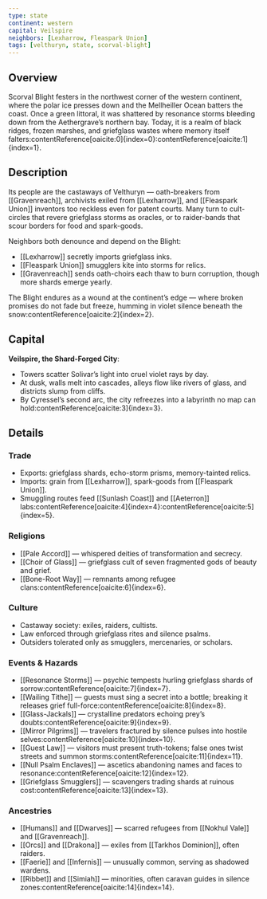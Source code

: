 ```yaml
---
type: state
continent: western
capital: Veilspire
neighbors: [Lexharrow, Fleaspark Union]
tags: [velthuryn, state, scorval-blight]
---
```

## Overview
Scorval Blight festers in the northwest corner of the western continent, where the polar ice presses down and the Mellheiller Ocean batters the coast. Once a green littoral, it was shattered by resonance storms bleeding down from the Aethergrave’s northern bay. Today, it is a realm of black ridges, frozen marshes, and griefglass wastes where memory itself falters:contentReference[oaicite:0]{index=0}:contentReference[oaicite:1]{index=1}.

## Description
Its people are the castaways of Velthuryn — oath-breakers from [[Gravenreach]], archivists exiled from [[Lexharrow]], and [[Fleaspark Union]] inventors too reckless even for patent courts. Many turn to cult-circles that revere griefglass storms as oracles, or to raider-bands that scour borders for food and spark-goods.  

Neighbors both denounce and depend on the Blight:  
- [[Lexharrow]] secretly imports griefglass inks.  
- [[Fleaspark Union]] smugglers kite into storms for relics.  
- [[Gravenreach]] sends oath-choirs each thaw to burn corruption, though more shards emerge yearly.  

The Blight endures as a wound at the continent’s edge — where broken promises do not fade but freeze, humming in violet silence beneath the snow:contentReference[oaicite:2]{index=2}.

## Capital
**Veilspire, the Shard-Forged City**:  
- Towers scatter Solivar’s light into cruel violet rays by day.  
- At dusk, walls melt into cascades, alleys flow like rivers of glass, and districts slump from cliffs.  
- By Cyressel’s second arc, the city refreezes into a labyrinth no map can hold:contentReference[oaicite:3]{index=3}.  

## Details

### Trade
- Exports: griefglass shards, echo-storm prisms, memory-tainted relics.  
- Imports: grain from [[Lexharrow]], spark-goods from [[Fleaspark Union]].  
- Smuggling routes feed [[Sunlash Coast]] and [[Aeterron]] labs:contentReference[oaicite:4]{index=4}:contentReference[oaicite:5]{index=5}.  

### Religions
- [[Pale Accord]] — whispered deities of transformation and secrecy.  
- [[Choir of Glass]] — griefglass cult of seven fragmented gods of beauty and grief.  
- [[Bone-Root Way]] — remnants among refugee clans:contentReference[oaicite:6]{index=6}.  

### Culture
- Castaway society: exiles, raiders, cultists.  
- Law enforced through griefglass rites and silence psalms.  
- Outsiders tolerated only as smugglers, mercenaries, or scholars.  

### Events & Hazards
- [[Resonance Storms]] — psychic tempests hurling griefglass shards of sorrow:contentReference[oaicite:7]{index=7}.  
- [[Wailing Tithe]] — guests must sing a secret into a bottle; breaking it releases grief full-force:contentReference[oaicite:8]{index=8}.  
- [[Glass-Jackals]] — crystalline predators echoing prey’s doubts:contentReference[oaicite:9]{index=9}.  
- [[Mirror Pilgrims]] — travelers fractured by silence pulses into hostile selves:contentReference[oaicite:10]{index=10}.  
- [[Guest Law]] — visitors must present truth-tokens; false ones twist streets and summon storms:contentReference[oaicite:11]{index=11}.  
- [[Null Psalm Enclaves]] — ascetics abandoning names and faces to resonance:contentReference[oaicite:12]{index=12}.  
- [[Griefglass Smugglers]] — scavengers trading shards at ruinous cost:contentReference[oaicite:13]{index=13}.  

### Ancestries
- [[Humans]] and [[Dwarves]] — scarred refugees from [[Nokhul Vale]] and [[Gravenreach]].  
- [[Orcs]] and [[Drakona]] — exiles from [[Tarkhos Dominion]], often raiders.  
- [[Faerie]] and [[Infernis]] — unusually common, serving as shadowed wardens.  
- [[Ribbet]] and [[Simiah]] — minorities, often caravan guides in silence zones:contentReference[oaicite:14]{index=14}.  

